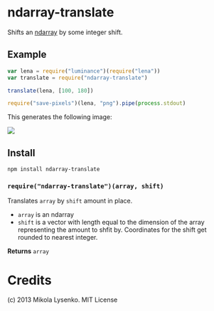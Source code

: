 ndarray-translate
=================
Shifts an [ndarray](https://github.com/mikolalysenko/ndarray) by some integer shift.

## Example

```javascript
var lena = require("luminance")(require("lena"))
var translate = require("ndarray-translate")

translate(lena, [100, 180])

require("save-pixels")(lena, "png").pipe(process.stdout)
```

This generates the following image:

<img src="https://raw.github.com/mikolalysenko/ndarray-translate/master/example/shift.png">

## Install

    npm install ndarray-translate
    

### `require("ndarray-translate")(array, shift)`
Translates `array` by `shift` amount in place.

* `array` is an ndarray
* `shift` is a vector with length equal to the dimension of the array representing the amount to shfit by.  Coordinates for the shift get rounded to nearest integer.

**Returns** `array`

# Credits
(c) 2013 Mikola Lysenko. MIT License



